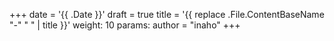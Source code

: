 +++
date = '{{ .Date }}'
draft = true
title = '{{ replace .File.ContentBaseName "-" " " | title }}'
weight: 10
params:
    author = "inaho"
+++
